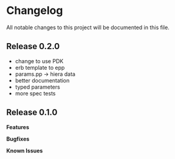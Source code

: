 # Changelog

All notable changes to this project will be documented in this file.

## Release 0.2.0

 * change to use PDK
 * erb template to epp
 * params.pp -> hiera data
 * better documentation
 * typed parameters
 * more spec tests

## Release 0.1.0

**Features**

**Bugfixes**

**Known Issues**
